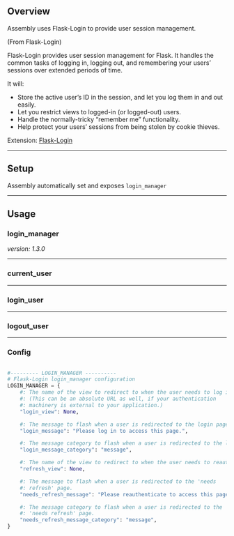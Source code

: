 ## Overview 

Assembly uses Flask-Login to provide user session management.

(From Flask-Login)

Flask-Login provides user session management for Flask. It handles the common tasks of logging in, logging out, and remembering your users’ sessions over extended periods of time.

It will:

- Store the active user’s ID in the session, and let you log them in and out easily.
- Let you restrict views to logged-in (or logged-out) users.
- Handle the normally-tricky “remember me” functionality.
- Help protect your users’ sessions from being stolen by cookie thieves.


Extension: <a href="https://flask-login.readthedocs.io/en/latest/" target="_blank">Flask-Login</a>


---

## Setup

Assembly automatically set and exposes `login_manager`

---

## Usage


### login_manager

*version: 1.3.0*

---

### current_user

---

### login_user

---

### logout_user

---

### Config

```python

#--------- LOGIN_MANAGER ----------
# Flask-Login login_manager configuration
LOGIN_MANAGER = {
    #: The name of the view to redirect to when the user needs to log in.
    #: (This can be an absolute URL as well, if your authentication
    #: machinery is external to your application.)
    "login_view": None,

    #: The message to flash when a user is redirected to the login page.
    "login_message": "Please log in to access this page.",

    #: The message category to flash when a user is redirected to the login page.
    "login_message_category": "message",

    #: The name of the view to redirect to when the user needs to reauthenticate.
    "refresh_view": None,

    #: The message to flash when a user is redirected to the 'needs
    #: refresh' page.
    "needs_refresh_message": "Please reauthenticate to access this page.",

    #: The message category to flash when a user is redirected to the
    #: 'needs refresh' page.
    "needs_refresh_message_category": "message",
}


```